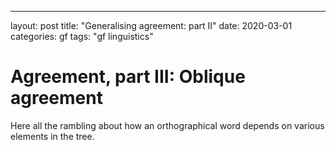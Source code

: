 ---
layout: post
title:  "Generalising agreement: part II"
date:   2020-03-01
categories: gf
tags: "gf linguistics"

# Agreement, part III: Oblique agreement

Here all the rambling about how an orthographical word depends on various elements in the tree.
